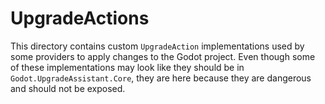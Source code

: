 # UpgradeActions

This directory contains custom `UpgradeAction` implementations used by some providers to apply changes to the Godot project. Even though some of these implementations may look like they should be in `Godot.UpgradeAssistant.Core`, they are here because they are dangerous and should not be exposed.
